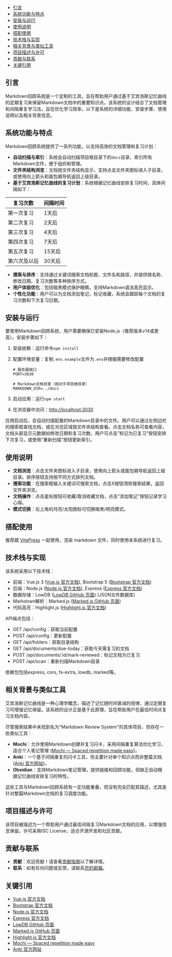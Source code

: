 - [引言](#引言)
- [系统功能与特点](#系统功能与特点)
- [安装与运行](#安装与运行)
- [使用说明](#使用说明)
- [搭配使用](#搭配使用)
- [技术栈与实现](#技术栈与实现)
- [相关背景与类似工具](#相关背景与类似工具)
- [项目描述与许可](#项目描述与许可)
- [贡献与联系](#贡献与联系)
- [关键引用](#关键引用)

## 引言

Markdown回顾系统是一个定制的工具，旨在帮助用户通过基于艾宾浩斯记忆曲线的定期复习来保留Markdown文档中的重要知识点。该系统的设计结合了文档管理和间隔重复学习法，旨在优化学习效率。以下是系统的详细功能、安装步骤、使用说明以及相关背景信息。

## 系统功能与特点

Markdown回顾系统提供了一系列功能，以支持高效的文档管理和复习计划：

- **自动扫描与索引**：系统会自动扫描项目根目录下的`docs`目录，索引所有Markdown文件，便于组织和管理。
- **文件夹结构浏览**：文档按文件夹结构显示，支持点击文件夹图标进入子目录，或使用向上箭头和面包屑导航返回上级目录。
- **基于艾宾浩斯记忆曲线的复习计划**：系统根据记忆曲线安排复习时间，具体间隔如下：

| 复习次数 | 间隔时间 |
|----------|----------|
| 第一次复习 | 1天后    |
| 第二次复习 | 2天后    |
| 第三次复习 | 4天后    |
| 第四次复习 | 7天后    |
| 第五次复习 | 15天后   |
| 第六次及以后 | 30天后   |

- **搜索与排序**：支持通过关键词搜索文档标题、文件名和路径，并提供按名称、修改日期、复习次数等多种排序方式。
- **用户体验优化**：包括暗黑模式保护眼睛，支持Markdown语法高亮显示。
- **个性化功能**：用户可以为文档添加笔记，标记收藏，系统会跟踪每个文档的复习次数和下次复习日期。

## 安装与运行

要使用Markdown回顾系统，用户需要确保已安装Node.js（推荐版本v14或更高）。安装步骤如下：

1. 安装依赖：运行命令`npm install`
2. 配置环境变量：复制`.env.example`文件为`.env`并根据需要修改配置

   ```
   # 服务器端口
   PORT=3030
   
   # Markdown文档目录（相对于项目根目录）
   MARKDOWN_DIR=../docs
   ```

3. 启动应用：运行`npm start`
4. 在浏览器中访问：<http://localhost:3030>

应用启动后，会自动扫描配置的Markdown目录中的文件。用户可以通过左侧边栏的搜索框查找文档，或在浏览区域按文件夹结构查看。点击文档名称可查看内容，文档头部显示元数据如修改日期和复习次数。用户可点击"标记为已复习"按钮安排下次复习，或使用"重新扫描"按钮更新索引。

## 使用说明

- **文档浏览**：点击文件夹图标进入子目录，使用向上箭头或面包屑导航返回上级目录。排序按钮支持按不同方式排列文档。
- **搜索功能**：在搜索框输入关键词可搜索文档，点击X按钮清除搜索结果，返回文件夹浏览。
- **文档操作**：点击星标按钮可收藏/取消收藏文档，点击"添加笔记"按钮记录学习心得。
- **模式切换**：右上角的月亮/太阳图标可切换暗黑/明亮模式。

## 搭配使用

推荐跟 [VitePress](https://vitepress.dev/zh/guide/what-is-vitepress) 一起使用，渲染 markdown 文件，同时使用本系统进行复习。

## 技术栈与实现

该系统采用以下技术栈：

- 前端：Vue.js 3 ([Vue.js 官方文档](https://vuejs.org/)), Bootstrap 5 ([Bootstrap 官方文档](https://getbootstrap.com/))
- 后端：Node.js ([Node.js 官方文档](https://nodejs.org/en/)), Express ([Express 官方文档](https://expressjs.com/))
- 数据存储：LowDB ([LowDB GitHub 页面](https://github.com/typicode/lowdb)) (JSON文件数据库)
- Markdown解析：Marked.js ([Marked.js GitHub 页面](https://github.com/markedjs/marked))
- 代码高亮：Highlight.js ([Highlight.js 官方文档](https://highlightjs.org/))

API端点包括：

- GET /api/config：获取当前配置
- POST /api/config：更新配置
- GET /api/folders：获取目录结构
- GET /api/documents/due-today：获取今天需复习的文档
- POST /api/documents/:id/mark-reviewed：标记文档为已复习
- POST /api/scan：重新扫描Markdown目录

依赖包包括express, cors, fs-extra, lowdb, marked等。

## 相关背景与类似工具

艾宾浩斯记忆曲线是一种心理学概念，描述了记忆随时间衰减的规律，通过定期复习可增强记忆保留。该系统的设计正是基于此原理，旨在帮助用户在最佳时间点复习文档内容。

尽管搜索结果中未找到名为"Markdown Review System"的具体项目，但存在一些类似工具：

- **Mochi**：允许使用Markdown创建并复习闪卡，采用间隔重复算法优化学习，适合个人笔记管理 ([Mochi — Spaced repetition made easy](https://mochi.cards/))。
- **Anki**：一个基于间隔重复的闪卡工具，但主要针对单个知识点而非整篇文档 ([Anki 官方网站](https://apps.ankisrs.net/))。
- **Obsidian**：支持Markdown笔记管理，提供链接和回顾功能，但缺乏自动根据记忆曲线安排复习的特性。

这些工具与Markdown回顾系统有一定功能重叠，但没有完全匹配其描述，尤其是针对整篇Markdown文档的复习调度功能。

## 项目描述与许可

该项目被描述为一个帮助用户通过最佳间隔复习Markdown文档的应用，以增强信息保留。许可采用ISC License，适合开源开发和社区贡献。

## 贡献与联系

- **贡献**：欢迎贡献！请查看[贡献指南](https://github.com/yourusername/markdown-review-system/blob/master/contributing.md)以了解详情。
- **联系**：如有任何问题或反馈，请联系[您的邮箱](mailto:your.email@example.com)。

## 关键引用

- [Vue.js 官方文档](https://vuejs.org/)
- [Bootstrap 官方文档](https://getbootstrap.com/)
- [Node.js 官方文档](https://nodejs.org/en/)
- [Express 官方文档](https://expressjs.com/)
- [LowDB GitHub 页面](https://github.com/typicode/lowdb)
- [Marked.js GitHub 页面](https://github.com/markedjs/marked)
- [Highlight.js 官方文档](https://highlightjs.org/)
- [Mochi — Spaced repetition made easy](https://mochi.cards/)
- [Anki 官方网站](https://apps.ankisrs.net/)
